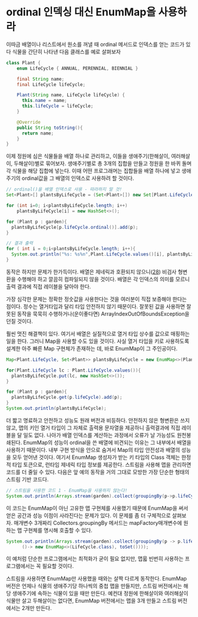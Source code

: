 
# ordinal 인덱싱 대신 EnumMap을 사용하라

이따금 배열이나 리스트에서 원소를 꺼낼 때 ordinal 메서드로 인덱스를 얻는 코드가 있다
식물을 간단히 나타낸 다음 클래스를 예로 살펴보자
```java
class Plant {
    enum LifeCycle { ANNUAL, PERENNIAL, BIENNIAL }

    final String name;
    final LifeCycle lifeCycle;

    Plant(String name, LifeCycle lifeCycle) {
      this.name = name;
      this.lifeCycle = lifeCycle;
    }

    @Override
    public String toString(){
      return name;
    }
}
```

이제 정원에 심은 식물들을 배열 하나로 관리하고, 이들을 생애주기(한해살이, 여러해살이, 두해살이)별로
묶어보자. 생애주기별로 총 3개의 집합을 만들고 정원을 한 바퀴 돌며 각 식물을 해당 집합에 넣는다.
이때 어떤 프로그래머는 집합들을 배열 하나에 넣고 생애주기의 ordinal값을 그 배열의 인덱스로 사용하려 할 것이다.

```java
// ordinal()을 배열 인덱스로 사용 - 따라하지 말 것!
Set<Plant>[] plantsByLifeCycle = (Set<Plant>[]) new Set[Plant.LifeCycle.values().length];

for (int i=0; i<plantsByLifeCycle.length; i++)
    plantsByLifeCycle[i] = new HashSet<>();

for (Plant p : garden){
  plantsByLifeCycle[p.lifeCycle.ordinal()].add(p);
}

// 결과 출력
for ( int i = 0;i<plantsByLifeCycle.length; i++){
  System.out.println("%s: %s%n",Plant.LifeCycle.values()[i], plantsByLifeCycle[i]);
}

```

동작은 하지만 문제가 한가득이다. 배열은 제네릭과 호환되지 않으니([28]()) 비검사 형변환을 수행해야 하고
깔끔히 컴파일되지 않을 것이다. 배열은 각 인덱스의 의미를 모르니 출력 결과에 직접 레이블을 달아야 한다.

가장 심각한 문제는 정확한 정숫값을 사용한다는 것을 여러분이 직접 보증해야 한다는 점이다.
정수는 열거타입과 달리 타입 안전하지 않기 때문이다. 잘못된 값을 사용하면 잘못된 동작을 묵묵히 수행하거나(운이좋다면)
ArrayIndexOutOfBoundsException을 던질 것이다.

훨씬 멋진 해결책이 있다.
여기서 배열은 실질적으로 열거 타입 상수를 값으로 매핑하는 일을 한다. 그러니 Map을 사용할 수도 있을 것이다.
사실 열거 타입을 키로 사용하도록 설계한 아주 빠른 Map 구현체가 존재하는 데, 바로 EnumMap이 그 주인공이다.

```java
Map<Plant.LifeCycle, Set<Plant>> plantsByLifeCycle = new EnumMap<>(Plant.LifeCycle.class);

for(Plant.LifeCycle lc : Plant.LifeCycle.values()){
  plantsByLifeCycle.put(lc, new HashSet<>());
}

for (Plant p : garden){
  plantsByLifeCycle.get(p.lifeCycle).add(p);
}
System.out.println(plantsByLifeCycle);
```

더 짧고 명료하고 안전하고 성능도 원래 버전과 비등하다. 안전하지 않은 형변환은 쓰지 않고, 맵의 키인 열거 타입이 그 자체로 출력용 문자열을 제공하니 출력결과에 직접 레이블을 달 일도 없다. 나아가 배열 인덱스를 계산하는 과정에서
오류가 날 가능성도 원천봉쇄된다. EnumMap의 성능이 ordinal을 쓴 배열에 비견되는 이유는 그 내부에서 배열을 사용하기 때문이다. 내부 구현 방식을 안으로 숨겨서 Map의 타입 안전성과 배열의 성능을 모두 얻어낸 것이다.
여기서 EnumMap 생성자가 받는 키 타입의 Class 객체는 한정적 타입 토큰으로, 런타임 제네릭 타입 정보를 제공한다.
스트림을 사용해 맵을 관리하면 코드를 더 줄일 수 있다. 다음은 앞 예의 동작을 거의 그대로 모방한 가장 단순한 형태의 스트림 기반 코드다.

```java
// 스트림을 사용한 코드 1 - EnumMap을 사용하지 않는다!
System.out.println(Arrays.stream(garden).collect(groupingBy(p->p.lifeCycle)));
```
이 코드는 EnumMap이 아닌 고유한 맵 구현체를 사용했기 때문에 EnumMap을 써서 얻은 공간과 성능 이점이 사라진다는 문제가 있다. 이 문제를 좀 더 구체적으로 살펴보자. 매개변수 3개짜리 Collectors.groupingBy 메서드는 mapFactory매개변수에 원하는 맵 구현체를 명시해 호출할 수 있다. 

```java
System.out.println(Arrays.stream(garden).collect(groupingBy(p -> p.lifeCycle,
      ()-> new EnumMap<>(LifeCycle.class), toSet())));
```
이 예처럼 단순한 프로그램에서는 최적화가 굳이 필요 없지만, 맵읇 빈번히 사용하는 프로그램에서는 꼭 필요할 것이다.

스트림을 사용하면 EnumMap만 사용했을 때와는 살짝 다르게 동작한다.
EnumMap 버전은 언제나 식물의 생애주기당 하나씩의 중첩 맵을 만들지만, 스트림 버전에서는 해당 생애주기에 속하는 식물이 있을 때만 만든다. 예컨대 정원에 한해살이와 여러해살이 식물만 살고 두해살이는 없다면, EnumMap 버전에서는 맵을 3개 만들고 스트림 버전에서는 2개만 만든다.
